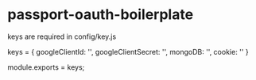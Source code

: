 # passport-oauth-boilerplate

keys are required in config/key.js

keys = {
    googleClientId: '',
    googleClientSecret: '',
    mongoDB: '',
    cookie: ''
}

module.exports = keys;
